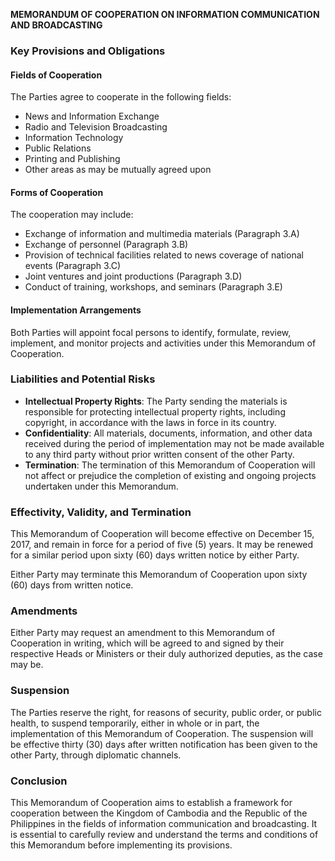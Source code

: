 **MEMORANDUM OF COOPERATION ON INFORMATION COMMUNICATION AND BROADCASTING**

### Key Provisions and Obligations

#### **Fields of Cooperation**
The Parties agree to cooperate in the following fields:

* News and Information Exchange
* Radio and Television Broadcasting
* Information Technology
* Public Relations
* Printing and Publishing
* Other areas as may be mutually agreed upon

#### **Forms of Cooperation**
The cooperation may include:

* Exchange of information and multimedia materials (Paragraph 3.A)
* Exchange of personnel (Paragraph 3.B)
* Provision of technical facilities related to news coverage of national events (Paragraph 3.C)
* Joint ventures and joint productions (Paragraph 3.D)
* Conduct of training, workshops, and seminars (Paragraph 3.E)

#### **Implementation Arrangements**
Both Parties will appoint focal persons to identify, formulate, review, implement, and monitor projects and activities under this Memorandum of Cooperation.

### **Liabilities and Potential Risks**

* **Intellectual Property Rights**: The Party sending the materials is responsible for protecting intellectual property rights, including copyright, in accordance with the laws in force in its country.
* **Confidentiality**: All materials, documents, information, and other data received during the period of implementation may not be made available to any third party without prior written consent of the other Party.
* **Termination**: The termination of this Memorandum of Cooperation will not affect or prejudice the completion of existing and ongoing projects undertaken under this Memorandum.

### **Effectivity, Validity, and Termination**

This Memorandum of Cooperation will become effective on December 15, 2017, and remain in force for a period of five (5) years. It may be renewed for a similar period upon sixty (60) days written notice by either Party.

Either Party may terminate this Memorandum of Cooperation upon sixty (60) days from written notice.

### **Amendments**

Either Party may request an amendment to this Memorandum of Cooperation in writing, which will be agreed to and signed by their respective Heads or Ministers or their duly authorized deputies, as the case may be.

### **Suspension**

The Parties reserve the right, for reasons of security, public order, or public health, to suspend temporarily, either in whole or in part, the implementation of this Memorandum of Cooperation. The suspension will be effective thirty (30) days after written notification has been given to the other Party, through diplomatic channels.

### **Conclusion**

This Memorandum of Cooperation aims to establish a framework for cooperation between the Kingdom of Cambodia and the Republic of the Philippines in the fields of information communication and broadcasting. It is essential to carefully review and understand the terms and conditions of this Memorandum before implementing its provisions.